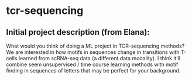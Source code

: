 # tcr-sequencing

## Initial project description (from Elana):
What would you think of doing a ML project in TCR-sequencing methods?
We are interested in how motifs in sequences change in transitions with T-cells learned from scRNA-seq data (a different data modality). 
I think it’ll combine seem unsupervised / time course learning methods with motif finding in sequences of letters that may be perfect for your background.
